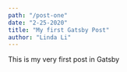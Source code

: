 ```yaml
---
path: "/post-one"
date: "2-25-2020"
title: "My first Gatsby Post"
author: "Linda Li"
---
```


This is my very first post in Gatsby